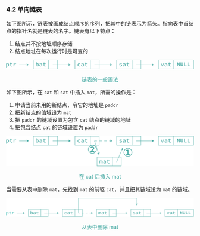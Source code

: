 ### 4.2 单向链表

如下图所示，链表被画成结点顺序的序列，把其中的链表示为箭头。指向表中首结点的指针名就是链表的名字。链表有以下特点：

1. 结点并不按地址顺序存储
2. 结点地址在每次运行时是可变的

![4-1](res/4-1.svg)

<p align="center" style="color:#3ea69f">链表的一般画法</p>

如下图所示，在 `cat` 和 `sat` 中插入 `mat`，所需的操作是：

1. 申请当前未用的新结点，令它的地址是 `paddr`
2. 把新结点的值域设为 `mat`
3. 把 `paddr` 的链域设置为包含 `cat` 结点的链域的地址
4. 把包含结点 `cat` 的链域设置为 `paddr`

![4-2](res/4-2.svg)

<p align="center" style="color:#3ea69f">在 cat 后插入 mat</p>

当需要从表中删除 `mat`，先找到 `mat` 的前驱 `cat`，并且把其链域设为 `mat` 的链域。

![4-3](res/4-3.svg)

<p align="center" style="color:#3ea69f">从表中删除 mat</p>
